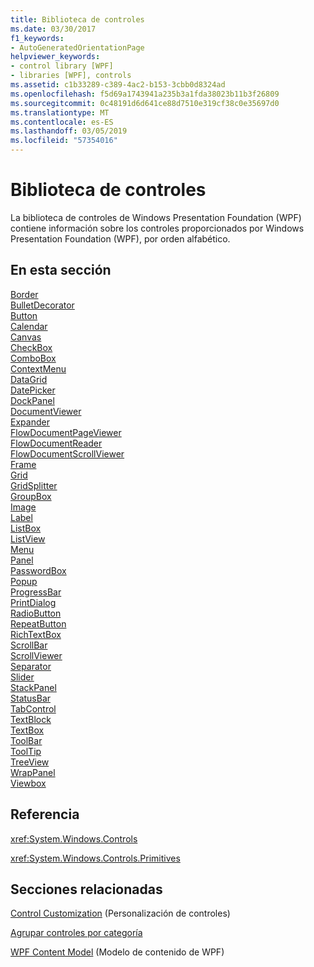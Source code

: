 ```yaml
---
title: Biblioteca de controles
ms.date: 03/30/2017
f1_keywords:
- AutoGeneratedOrientationPage
helpviewer_keywords:
- control library [WPF]
- libraries [WPF], controls
ms.assetid: c1b33289-c389-4ac2-b153-3cbb0d8324ad
ms.openlocfilehash: f5d69a1743941a235b3a1fda38023b11b3f26809
ms.sourcegitcommit: 0c48191d6d641ce88d7510e319cf38c0e35697d0
ms.translationtype: MT
ms.contentlocale: es-ES
ms.lasthandoff: 03/05/2019
ms.locfileid: "57354016"
---
```

# <a name="control-library"></a>Biblioteca de controles
La biblioteca de controles de Windows Presentation Foundation (WPF) contiene información sobre los controles proporcionados por Windows Presentation Foundation (WPF), por orden alfabético.  
  
## <a name="in-this-section"></a>En esta sección  
 [Border](border.md)  
 [BulletDecorator](bulletdecorator.md)  
 [Button](button.md)  
 [Calendar](calendar.md)  
 [Canvas](canvas.md)  
 [CheckBox](checkbox.md)  
 [ComboBox](combobox.md)  
 [ContextMenu](contextmenu.md)  
 [DataGrid](datagrid.md)  
 [DatePicker](datepicker.md)  
 [DockPanel](dockpanel.md)  
 [DocumentViewer](documentviewer.md)  
 [Expander](expander.md)  
 [FlowDocumentPageViewer](flowdocumentpageviewer.md)  
 [FlowDocumentReader](flowdocumentreader.md)  
 [FlowDocumentScrollViewer](flowdocumentscrollviewer.md)  
 [Frame](frame.md)  
 [Grid](grid.md)  
 [GridSplitter](gridsplitter.md)  
 [GroupBox](groupbox.md)  
 [Image](image.md)  
 [Label](label.md)  
 [ListBox](listbox.md)  
 [ListView](listview.md)  
 [Menu](menu.md)  
 [Panel](panel.md)  
 [PasswordBox](passwordbox.md)  
 [Popup](popup.md)  
 [ProgressBar](progressbar.md)  
 [PrintDialog](printdialog.md)  
 [RadioButton](radiobutton.md)  
 [RepeatButton](repeatbutton.md)  
 [RichTextBox](richtextbox.md)  
 [ScrollBar](scrollbar.md)  
 [ScrollViewer](scrollviewer.md)  
 [Separator](separator.md)  
 [Slider](slider.md)  
 [StackPanel](stackpanel.md)  
 [StatusBar](statusbar.md)  
 [TabControl](tabcontrol.md)  
 [TextBlock](textblock.md)  
 [TextBox](textbox.md)  
 [ToolBar](toolbar.md)  
 [ToolTip](tooltip.md)  
 [TreeView](treeview.md)  
 [WrapPanel](wrappanel.md)  
 [Viewbox](viewbox.md)  
  
## <a name="reference"></a>Referencia  
 <xref:System.Windows.Controls>  
  
 <xref:System.Windows.Controls.Primitives>  
  
## <a name="related-sections"></a>Secciones relacionadas  
 [Control Customization](control-customization.md) (Personalización de controles)  
  
 [Agrupar controles por categoría](controls-by-category.md)  
  
 [WPF Content Model](wpf-content-model.md) (Modelo de contenido de WPF)
